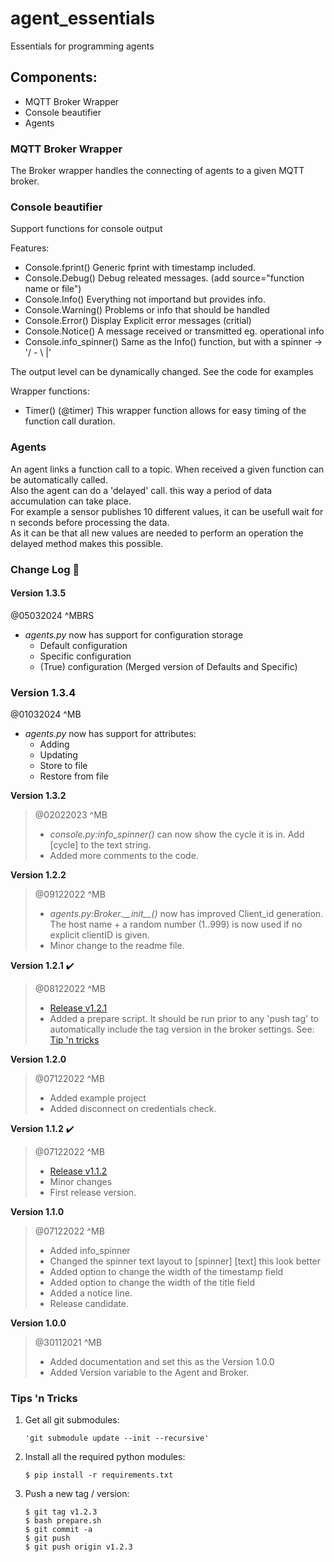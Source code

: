 # agent_essentials
Essentials for programming agents
	
## Components:

* MQTT Broker Wrapper
* Console beautifier
* Agents 

### MQTT Broker Wrapper

The Broker wrapper handles the connecting of agents to a given MQTT broker.


### Console beautifier

Support functions for console output

Features:
- Console.fprint()          Generic fprint with timestamp included.
- Console.Debug()           Debug releated messages. (add source="function name or file")
- Console.Info()            Everything not importand but provides info.
- Console.Warning()         Problems or info that should be handled
- Console.Error()           Display Explicit error messages (critial)
- Console.Notice()          A message received or transmitted eg. operational info
- Console.info_spinner()    Same as the Info() function, but with a spinner -> '/ - \ |'

The output level can be dynamically changed. See the code for examples

Wrapper functions:
- Timer() (@timer)  This wrapper function allows for easy timing of the function call duration.

### Agents

An agent links a function call to a topic. When received a given function can be automatically called. <br>
Also the agent can do  a 'delayed' call. this way a period of data accumulation can take place. <br>
For example a sensor publishes 10 different values, it can be usefull wait for n seconds before processing the data. <br>
As it can be that all new values are needed to perform an operation the delayed method makes this possible.  <br>

### Change Log :page_with_curl:

#### Version 1.3.5

@05032024 ^MBRS

* *agents.py* now has support for configuration storage
  * Default configuration
  * Specific configuration
  * (True) configuration (Merged version of Defaults and Specific) 

### Version 1.3.4

@01032024 ^MB

* *agents.py* now has support for attributes:
  * Adding
  * Updating
  * Store to file
  * Restore from file

**Version 1.3.2**
> @02022023 ^MB
> - *console.py:info\_spinner()* can now show the cycle it is in. Add \[cycle\] to the text string.
> - Added more comments to the code. 

**Version 1.2.2** 
> @09122022 ^MB
> - *agents.py:Broker.\_\_init\_\_()* now has improved Client_id generation. <br>
The host name + a random number (1..999) is now used if no explicit clientID is given. 
> - Minor change to the readme file.

**Version 1.2.1** :heavy_check_mark:
> @08122022 ^MB
> - [Release v1.2.1](https://github.com/matijsbrs/agent_essentials/releases/tag/v1.2.1)
> - Added a prepare script. It should be run prior to any 'push tag' to automatically include the tag version in the broker settings. See: [Tip 'n tricks](#Tips-'n-Tricks)

**Version 1.2.0** 
> @07122022 ^MB
> - Added example project
> - Added disconnect on credentials check.

**Version 1.1.2** :heavy_check_mark:
> @07122022 ^MB 
> - [Release v1.1.2](https://github.com/matijsbrs/agent_essentials/releases/tag/v1.1.2)
> - Minor changes
> - First release version.

**Version 1.1.0**
> @07122022 ^MB
> - Added info_spinner 
> - Changed the spinner text layout to [spinner] [text] this look better
> - Added option to change the width of the timestamp field
> - Added option to change the width of the title field
> - Added a notice line. 
> - Release candidate. 

**Version 1.0.0**
> @30112021 ^MB 
> - Added documentation and set this as the Version 1.0.0
> - Added Version variable to the Agent and Broker. 

### Tips 'n Tricks

1. Get all git submodules:
    ```
    'git submodule update --init --recursive'
    ```
2. Install all the required python modules:
    ```
    $ pip install -r requirements.txt
    ```
3. Push a new tag / version:
    ```
    $ git tag v1.2.3
    $ bash prepare.sh
    $ git commit -a
    $ git push
    $ git push origin v1.2.3
    ```
